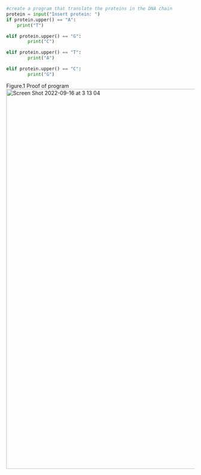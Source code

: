 ```.py
#create a program that translate the proteins in the DNA chain
protein = input("Insert protein: ")
if protein.upper() == "A":
    print("T")

elif protein.upper() == "G":
        print("C")

elif protein.upper() == "T":
        print("A")

elif protein.upper() == "C":
        print("G")
```

Figure.1 Proof of program 
<img width="1016" alt="Screen Shot 2022-09-16 at 3 13 04" src="https://user-images.githubusercontent.com/105724334/190479082-dcd883b3-f3ba-428c-b668-4eaa023ae851.png">
